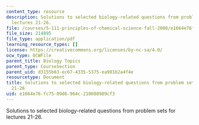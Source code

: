 ```yaml
---
content_type: resource
description: Solutions to selected biology-related questions from problem sets for
  lectures 21-26.
file: /courses/5-111-principles-of-chemical-science-fall-2008/e1664e76fc7509d6964c210608989cf3_L21to26Bio_Key.pdf
file_size: 214895
file_type: application/pdf
learning_resource_types: []
license: https://creativecommons.org/licenses/by-nc-sa/4.0/
ocw_type: OCWFile
parent_title: Biology Topics
parent_type: CourseSection
parent_uid: d3155b63-ec67-4335-5375-ea901b2a4f4e
resourcetype: Document
title: Solutions to selected biology-related questions from problem sets for lectures
  21-26
uid: e1664e76-fc75-09d6-964c-210608989cf3
---
```

Solutions to selected biology-related questions from problem sets for lectures 21-26.